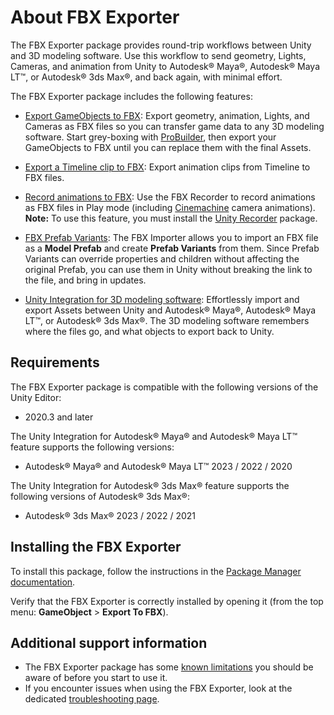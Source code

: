 # About FBX Exporter

The FBX Exporter package provides round-trip workflows between Unity and 3D modeling software. Use this workflow to send geometry, Lights, Cameras, and animation from Unity to Autodesk® Maya®, Autodesk® Maya LT™, or Autodesk® 3ds Max®, and back again, with minimal effort.

The FBX Exporter package includes the following features:

* [Export GameObjects to FBX](export-gameobjects.md): Export geometry, animation, Lights, and Cameras as FBX files so you can transfer game data to any 3D modeling software. Start grey-boxing with [ProBuilder](https://docs.unity3d.com/Packages/com.unity.probuilder@latest/), then export your GameObjects to FBX until you can replace them with the final Assets.

* [Export a Timeline clip to FBX](export-timeline-clip.md): Export animation clips from Timeline to FBX files.

* [Record animations to FBX](export-record-in-play-mode.md): Use the FBX Recorder to record animations as FBX files in Play mode (including [Cinemachine](https://docs.unity3d.com/Packages/com.unity.cinemachine@latest/) camera animations).
<br />**Note:** To use this feature, you must install the [Unity Recorder](https://docs.unity3d.com/Packages/com.unity.recorder@latest/) package.

* [FBX Prefab Variants](prefabs.md): The FBX Importer allows you to import an FBX file as a **Model Prefab** and create **Prefab Variants** from them. Since Prefab Variants can override properties and children without affecting the original Prefab, you can use them in Unity without breaking the link to the file, and bring in updates.

* [Unity Integration for 3D modeling software](integration.md): Effortlessly import and export Assets between Unity and Autodesk® Maya®, Autodesk® Maya LT™, or Autodesk® 3ds Max®. The 3D modeling software remembers where the files go, and what objects to export back to Unity.

## Requirements

The FBX Exporter package is compatible with the following versions of the Unity Editor:

* 2020.3 and later

The Unity Integration for Autodesk® Maya® and Autodesk® Maya LT™ feature supports the following versions:

* Autodesk® Maya® and Autodesk® Maya LT™ 2023 / 2022 / 2020

The Unity Integration for Autodesk® 3ds Max® feature supports the following versions of Autodesk® 3ds Max®:

* Autodesk® 3ds Max® 2023 / 2022 / 2021

## Installing the FBX Exporter

To install this package, follow the instructions in the [Package Manager documentation](https://docs.unity3d.com/Manual/upm-ui-install.html).

Verify that the FBX Exporter is correctly installed by opening it (from the top menu: **GameObject** > **Export To FBX**).

## Additional support information

* The FBX Exporter package has some [known limitations](knownissues.md) you should be aware of before you start to use it.
* If you encounter issues when using the FBX Exporter, look at the dedicated [troubleshooting page](troubleshooting.md).
